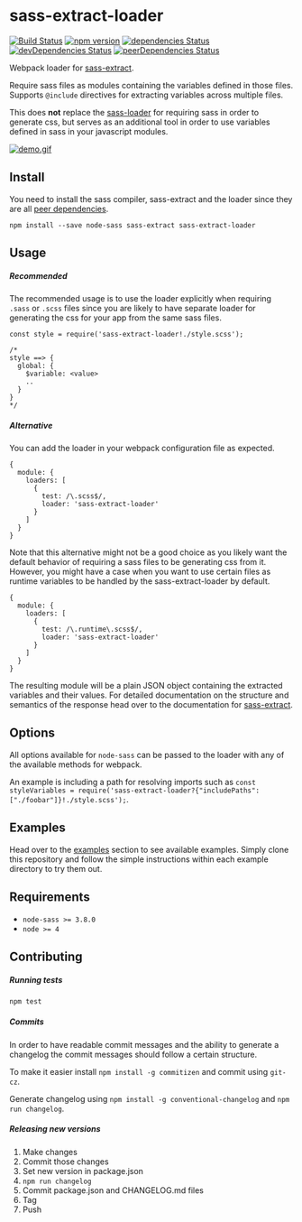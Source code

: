# sass-extract-loader

[![Build Status](https://travis-ci.org/jgranstrom/sass-extract.svg?branch=master&style=flat)](https://travis-ci.org/jgranstrom/sass-extract-loader)
[![npm version](https://badge.fury.io/js/sass-extract-loader.svg)](http://badge.fury.io/js/sass-extract-loader)
[![dependencies Status](https://david-dm.org/jgranstrom/sass-extract-loader/status.svg)](https://david-dm.org/jgranstrom/sass-extract-loader)
[![devDependencies Status](https://david-dm.org/jgranstrom/sass-extract-loader/dev-status.svg)](https://david-dm.org/jgranstrom/sass-extract-loader?type=dev)
[![peerDependencies Status](https://david-dm.org/jgranstrom/sass-extract-loader/peer-status.svg)](https://david-dm.org/jgranstrom/sass-extract-loader?type=peer)

Webpack loader for [sass-extract](https://github.com/jgranstrom/sass-extract).

Require sass files as modules containing the variables defined in those files. Supports `@include` directives for extracting variables across multiple files.

This does **not** replace the [sass-loader](https://github.com/jtangelder/sass-loader) for requiring sass in order to generate css, but serves as an additional tool in order to use variables defined in sass in your javascript modules.

[![demo.gif](https://s27.postimg.org/w40sdzqjn/demo.gif)](https://postimg.org/image/oba4m0kkf/)

## Install

You need to install the sass compiler, sass-extract and the loader since they are all [peer dependencies](https://nodejs.org/en/blog/npm/peer-dependencies/).

```
npm install --save node-sass sass-extract sass-extract-loader
```

## Usage

##### Recommended

The recommended usage is to use the loader explicitly when requiring `.sass` or `.scss` files since you are likely to have separate loader for generating the css for your app from the same sass files.

```
const style = require('sass-extract-loader!./style.scss');

/*
style ==> {
  global: {
    $variable: <value>
    ..
  }
}
*/
```

##### Alternative

You can add the loader in your webpack configuration file as expected.

```
{
  module: {
    loaders: [
      {
        test: /\.scss$/,
        loader: 'sass-extract-loader'
      }
    ]
  }
}
```

Note that this alternative might not be a good choice as you likely want the default behavior of requiring a sass files to be generating css from it. However, you might have a case when you want to use certain files as runtime variables to be handled by the sass-extract-loader by default.

```
{
  module: {
    loaders: [
      {
        test: /\.runtime\.scss$/,
        loader: 'sass-extract-loader'
      }
    ]
  }
}
```

The resulting module will be a plain JSON object containing the extracted variables and their values. For detailed documentation on the structure and semantics of the response head over to the documentation for [sass-extract](https://github.com/jgranstrom/sass-extract).

## Options

All options available for `node-sass` can be passed to the loader with any of the available methods for webpack.

An example is including a path for resolving imports such as `const styleVariables = require('sass-extract-loader?{"includePaths": ["./foobar"]}!./style.scss');`.

## Examples

Head over to the [examples](examples) section to see available examples. Simply clone this repository and follow the simple instructions within each example directory to try them out.

## Requirements
- `node-sass >= 3.8.0`
- `node >= 4`

## Contributing

##### Running tests

```bash
npm test
```

##### Commits

In order to have readable commit messages and the ability to generate a changelog the commit messages should follow a certain structure.

To make it easier install `npm install -g commitizen` and commit using `git-cz`.

Generate changelog using `npm install -g conventional-changelog` and `npm run changelog`.

##### Releasing new versions

1. Make changes
2. Commit those changes
4. Set new version in package.json
5. `npm run changelog`
6. Commit package.json and CHANGELOG.md files
7. Tag
8. Push